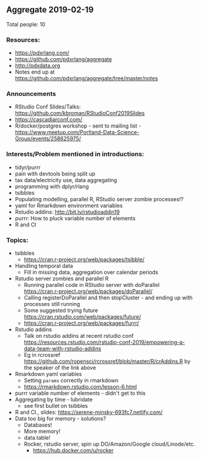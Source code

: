 ## Aggregate 2019-02-19

Total people: 10

### Resources:

* https://pdxrlang.com/ 
* https://github.com/pdxrlang/aggregate 
* http://pdxdata.org 
* Notes end up at https://github.com/pdxrlang/aggregate/tree/master/notes 

### Announcements

* RStudio Conf Slides/Talks: https://github.com/kbroman/RStudioConf2019Slides 
* https://cascadiarconf.com/ 
* R/docker/postgres workshop - sent to mailing list - https://www.meetup.com/Portland-Data-Science-Group/events/258625975/ 

### Interests/Problem mentioned in introductions:

* tidyr/purrr
* pain with devtools being split up
* tax data/electricity use, data aggregating
* programming with dplyr/rlang
* tsibbles
* Populating modelling, parallel R, RStudio server zombie processes!?
* yaml for Rmarkdown environment variables
* Rstudio addins: http://bit.ly/rstudioaddin19 
* purrr: How to pluck variable number of elements 
* R and CI

### Topics:

* tsibbles
    * https://cran.r-project.org/web/packages/tsibble/ 
* Handling temporal data
    * Fill in missing data, aggregation over calendar periods
* Rstudio server zombies and parallel R
    * Running parallel code in RStudio server with doParallel https://cran.r-project.org/web/packages/doParallel/ 
    * Calling registerDoParallel and then stopCluster - and ending up with processes still running
    * Some suggested trying future https://cran.rstudio.com/web/packages/future/ 
    * https://cran.r-project.org/web/packages/furrr/ 
* Rstudio addins
    * Talk on rstudio addins at recent rstudio conf https://resources.rstudio.com/rstudio-conf-2019/empowering-a-data-team-with-rstudio-addins 
    * Eg in rcrossref  https://github.com/ropensci/rcrossref/blob/master/R/crAddins.R by the speaker of the link above
* Rmarkdown yaml variables
    * Setting `params` correctly in rmarkdown 
    * https://rmarkdown.rstudio.com/lesson-6.html  
* purrr variable number of elements - didn't get to this
* Aggregating by time - lubridate
    * see first bullet on tsibbles
* R and CI., slides: <https://serene-minsky-693fc7.netlify.com/>
* Data too big for memory - solutions?
    * Databases!
    * More memory!
    * data.table!
    * Rocker, rstudio server, spin up DO/Amazon/Google cloud/Linode/etc. 
        * https://hub.docker.com/u/rocker 
